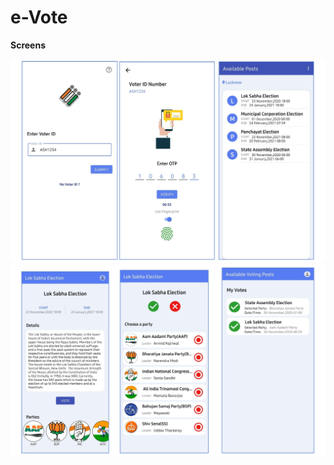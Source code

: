 # e-Vote

**Screens**

![screens](https://github.com/codeDamon/e-Vote/blob/master/images/screen-img1.png)
![screens](https://github.com/codeDamon/e-Vote/blob/master/images/screen-img2.png)
